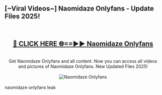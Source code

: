 <h2>[~Viral Videos~] Naomidaze Onlyfans - Update Files 2025!</h2>
<br>
<div align="center">
<h2><a href="https://betterlinks.top/A2PfLJ" rel="nofollow">🔴 CLICK HERE 🌐==►► Naomidaze Onlyfans</a></h2>
<br>
Get Naomidaze Onlyfans and all content. Now you can access all videos and pictures of Naomidaze Onlyfans. New Updated Files 2025!
<br>
<br>
<a href="https://betterlinks.top/A2PfLJ" rel="nofollow" data-target="animated-image.originalLink"><img src="https://i.ibb.co.com/WyWwxjT/player-gif2.gif" alt="Naomidaze Onlyfans" style="max-width: 100%; display: inline-block;" data-target="animated-image.originalImage"></a>
</div>
<br>
naomidaze onlyfans leak